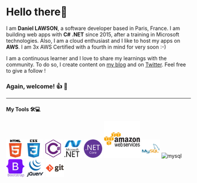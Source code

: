 # Hello there👋

I am **Daniel LAWSON**, a software developer based in Paris, France. I am building web apps with **C# .NET** since 2015, after a training in Microsoft technologies. Also, I am a cloud enthusiast and I like to host my apps on **AWS**. I am 3x AWS Certified with a fourth in mind for very soon :-)

I am a continuous learner and I love to share my learnings with the community. To do so, I create content on [my blog](https://danylaws.hashnode.dev/) and on [Twitter](https://twitter.com/danylaws). Feel free to give a follow !
### Again, welcome! 👍 🤗
---
 #### My Tools 🛠️💻

<img src="https://raw.githubusercontent.com/devicons/devicon/1119b9f84c0290e0f0b38982099a2bd027a48bf1/icons/html5/html5-original-wordmark.svg" alt="html5" style="height: 50px; width:50px;"/><img src="https://raw.githubusercontent.com/devicons/devicon/1119b9f84c0290e0f0b38982099a2bd027a48bf1/icons/css3/css3-original-wordmark.svg" alt="css3" style="height: 50px; width:50px;"/> <img src="https://raw.githubusercontent.com/devicons/devicon/1119b9f84c0290e0f0b38982099a2bd027a48bf1/icons/csharp/csharp-line.svg" alt="csharp" style="height: 50px; width:50px;"/>  <img src="https://raw.githubusercontent.com/devicons/devicon/master/icons/dot-net/dot-net-original-wordmark.svg" alt="dotnet" style="height: 50px; width:50px;"/>  <img src="https://raw.githubusercontent.com/devicons/devicon/master/icons/dotnetcore/dotnetcore-original.svg" alt="dotnet-core" style="height: 50px; width:50px;"/> <img src="https://raw.githubusercontent.com/devicons/devicon/master/icons/amazonwebservices/amazonwebservices-original-wordmark.svg" alt="AWS" style="height: 100px; width:100px;"/>  <img src="https://raw.githubusercontent.com/devicons/devicon/1119b9f84c0290e0f0b38982099a2bd027a48bf1/icons/mysql/mysql-original-wordmark.svg" alt="mysql" style="height: 50px; width:50px;"/>  <img src="https://cdn.cdnlogo.com/logos/m/21/microsoft-sql-server.svg"  alt="mysql" style="height: 75px; width:75px;"/>  <img src="https://raw.githubusercontent.com/devicons/devicon/1119b9f84c0290e0f0b38982099a2bd027a48bf1/icons/bootstrap/bootstrap-original-wordmark.svg" alt="bootstrap" style="height: 50px; width:50px;"/>  <img src="https://raw.githubusercontent.com/devicons/devicon/master/icons/jquery/jquery-original-wordmark.svg" alt="jquery" style="height: 50px; width:50px;"/>  <img src="https://raw.githubusercontent.com/devicons/devicon/master/icons/git/git-original-wordmark.svg" alt="git" style="height: 50px; width:50px;"/>  

<!---
danylaws/danylaws is a ✨ special ✨ repository because its `README.md` (this file) appears on your GitHub profile.
You can click the Preview link to take a look at your changes.
--->

